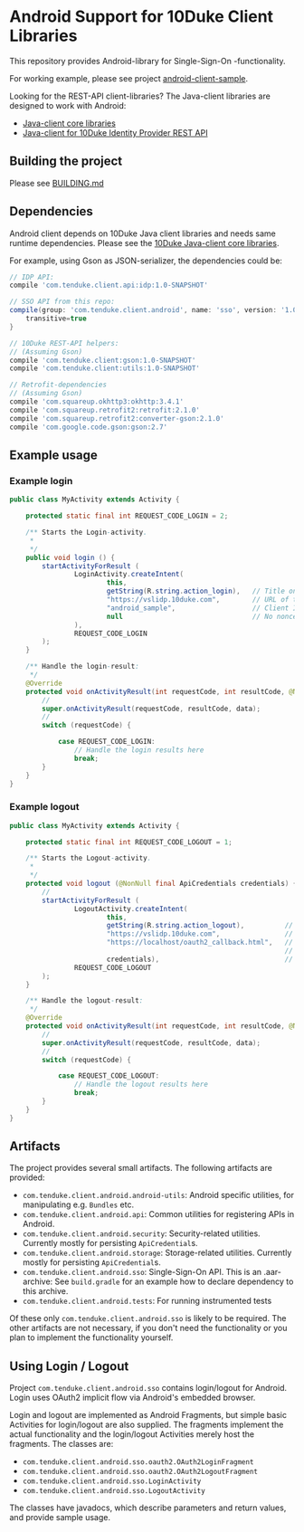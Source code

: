 # Android Support for 10Duke Client Libraries

This repository provides Android-library for Single-Sign-On -functionality.

For working example, please see project [android-client-sample](https://github.com/10Duke/android-client-sample).

Looking for the REST-API client-libraries? The Java-client libraries are designed to work with Android:
* [Java-client core libraries](https://github.com/10Duke/java-client-core)
* [Java-client for 10Duke Identity Provider REST API](https://github.com/10Duke/java-client-idp)


## Building the project

Please see [BUILDING.md](BUILDING.md)


## Dependencies

Android client depends on 10Duke Java client libraries and needs same runtime dependencies. Please
see the [10Duke Java-client core libraries](https://github.com/10Duke/java-client-core).

For example, using Gson as JSON-serializer, the dependencies could be:

```gradle
// IDP API:
compile 'com.tenduke.client.api:idp:1.0-SNAPSHOT'

// SSO API from this repo:
compile(group: 'com.tenduke.client.android', name: 'sso', version: '1.0', ext: 'aar'){
    transitive=true
}

// 10Duke REST-API helpers:
// (Assuming Gson)
compile 'com.tenduke.client:gson:1.0-SNAPSHOT'
compile 'com.tenduke.client:utils:1.0-SNAPSHOT'

// Retrofit-dependencies
// (Assuming Gson)
compile 'com.squareup.okhttp3:okhttp:3.4.1'
compile 'com.squareup.retrofit2:retrofit:2.1.0'
compile 'com.squareup.retrofit2:converter-gson:2.1.0'
compile 'com.google.code.gson:gson:2.7'
```

## Example usage

### Example login

```java
public class MyActivity extends Activity {

    protected static final int REQUEST_CODE_LOGIN = 2;

    /** Starts the Login-activity.
     *
     */
    public void login () {
        startActivityForResult (
                LoginActivity.createIntent(
                        this,
                        getString(R.string.action_login),   // Title on the login action bar
                        "https://vslidp.10duke.com",        // URL of the SSO-service. Replace with correct value
                        "android_sample",                   // Client ID. Replace with correct value.
                        null                                // No nonce in this example
                ),
                REQUEST_CODE_LOGIN
        );
    }

    /** Handle the login-result:
     */
    @Override
    protected void onActivityResult(int requestCode, int resultCode, @Nullable Intent data) {
        //
        super.onActivityResult(requestCode, resultCode, data);
        //
        switch (requestCode) {

            case REQUEST_CODE_LOGIN:
                // Handle the login results here
                break;
        }
    }
}
```

### Example logout

```java
public class MyActivity extends Activity {

    protected static final int REQUEST_CODE_LOGOUT = 1;

    /** Starts the Logout-activity.
     *
     */
    protected void logout (@NonNull final ApiCredentials credentials) {
        //
        startActivityForResult (
                LogoutActivity.createIntent(
                        this,
                        getString(R.string.action_logout),          // Title on the logout action bar
                        "https://vslidp.10duke.com",                // URL of the SSO-service. Replace with correct value
                        "https://localhost/oauth2_callback.html",   // Callback URL. NOTE: This must be configured in the
                                                                    // IdentityProvider.
                        credentials),                               // Credentials to log out
                REQUEST_CODE_LOGOUT
        );
    }

    /** Handle the logout-result:
     */
    @Override
    protected void onActivityResult(int requestCode, int resultCode, @Nullable Intent data) {
        //
        super.onActivityResult(requestCode, resultCode, data);
        //
        switch (requestCode) {

            case REQUEST_CODE_LOGOUT:
                // Handle the logout results here
                break;
        }
    }
}
```


## Artifacts

The project provides several small artifacts. The following artifacts are provided:

* `com.tenduke.client.android.android-utils`: Android specific utilities, for manipulating e.g.
  `Bundles` etc.
* `com.tenduke.client.android.api`: Common utilities for registering APIs in Android.
* `com.tenduke.client.android.security`: Security-related utilities. Currently mostly for persisting
  `ApiCredential`s.
* `com.tenduke.client.android.storage`: Storage-related utilities. Currently mostly for persisting
  `ApiCredential`s.
* `com.tenduke.client.android.sso`: Single-Sign-On API. This is an .aar-archive: See `build.gradle`
  for an example how to declare dependency to this archive.
* `com.tenduke.client.android.tests`: For running instrumented tests

Of these only `com.tenduke.client.android.sso` is likely to be required. The other artifacts are not
necessary, if you don't need the functionality or you plan to implement the functionality yourself.

## Using Login / Logout

Project `com.tenduke.client.android.sso` contains login/logout for Android. Login uses OAuth2
implicit flow via Android's embedded browser.

Login and logout are implemented as Android Fragments, but simple basic Activities for login/logout
are also supplied. The fragments implement the actual functionality and the login/logout Activities
merely host the fragments. The classes are:

* `com.tenduke.client.android.sso.oauth2.OAuth2LoginFragment`
* `com.tenduke.client.android.sso.oauth2.OAuth2LogoutFragment`
* `com.tenduke.client.android.sso.LoginActivity`
* `com.tenduke.client.android.sso.LogoutActivity`

The classes have javadocs, which describe parameters and return values, and provide sample usage.








